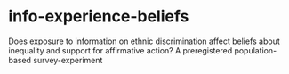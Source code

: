 # info-experience-beliefs
Does exposure to information on ethnic discrimination affect beliefs about inequality and support for affirmative action? A preregistered population-based survey-experiment
